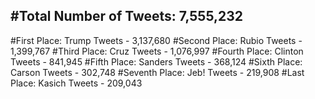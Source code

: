#Total Number of Tweets: 7,555,232 
---
#First Place: Trump Tweets - 3,137,680
#Second Place: Rubio Tweets - 1,399,767
#Third Place: Cruz Tweets - 1,076,997
#Fourth Place: Clinton Tweets - 841,945
#Fifth Place: Sanders Tweets - 368,124
#Sixth Place: Carson Tweets - 302,748
#Seventh Place: Jeb! Tweets - 219,908
#Last Place: Kasich Tweets - 209,043
